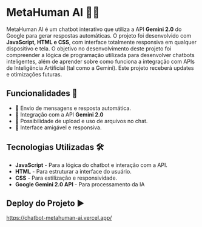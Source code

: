 # MetaHuman AI 🤖🚀
MetaHuman AI é um chatbot interativo que utiliza a API **Gemini 2.0** do Google para gerar respostas automáticas.
O projeto foi desenvolvido com **JavaScript, HTML e CSS**, com interface totalmente responsiva em qualquer dispositivo e tela.
O objetivo no desenvolvimento deste projeto foi compreender a lógica de programação utilizada para desenvolver chatbots inteligentes,
além de aprender sobre como funciona a integração com APIs de Inteligência Artificial (tal como a Gemini). 
Este projeto receberá updates e otimizações futuras.

## Funcionalidades 🌟
- 💬 Envio de mensagens e resposta automática.
- 🤖 Integração com a API **Gemini 2.0**
- 📂 Possibilidade de upload e uso de arquivos no chat.
- 🎨 Interface amigável e responsiva.

## Tecnologias Utilizadas 🛠️
- **JavaScript** - Para a lógica do chatbot e interação com a API.
- **HTML** - Para estruturar a interface do usuário.
- **CSS** - Para estilização e responsividade.
- **Google Gemini 2.0 API** - Para processamento da IA

## Deploy do Projeto ▶️
https://chatbot-metahuman-ai.vercel.app/
